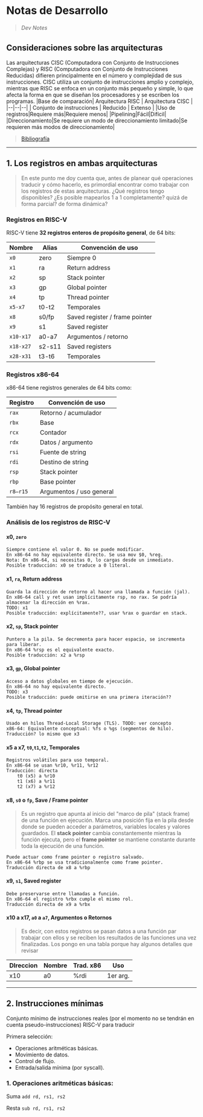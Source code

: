 # Notas de Desarrollo
> ###### Dev Notes

## Consideraciones sobre las arquitecturas
Las arquitecturas CISC (Computadora con Conjunto de Instrucciones Complejas) y RISC (Computadora con Conjunto de Instrucciones Reducidas) difieren principalmente en el número y complejidad de sus instrucciones. CISC utiliza un conjunto de instrucciones amplio y complejo, mientras que RISC se enfoca en un conjunto más pequeño y simple, lo que afecta la forma en que se diseñan los procesadores y se escriben los programas. 
|Base de comparación| Arquitectura RISC | Arquitectura CISC |
|--|--|--|
| Conjunto de instrucciones | Reducido | Extenso |
|Uso de registros|Requiere más|Requiere menos|
|Pipelining|Fácil|Difícil|
|Direccionamiento|Se requiere un modo de direccionamiento limitado|Se requieren más modos de direccionamiento|

> [Bibliografía](https://www.stromasys.com/resources/decoding-risc-vs-cisc-architecture/)
---

## 1. Los registros en ambas arquitecturas
> En este punto me doy cuenta que, antes de planear qué operaciones traducir y cómo hacerlo, es primordial encontrar como trabajar con los registros de estas arquitecturas.
> ¿Qué registros tengo disponibles? ¿Es posible mapearlos 1 a 1 completamente? quizá de forma parcial? de forma dinámica?

### Registros en **RISC-V**
RISC-V tiene **32 registros enteros de propósito general**, de 64 bits:

| Nombre | Alias | Convención de uso |
|--------|-------|-------------------|
| `x0` | zero | Siempre 0 |
| `x1` | ra | Return address |
| `x2` | sp | Stack pointer |
| `x3` | gp | Global pointer |
| `x4` | tp | Thread pointer |
| `x5-x7` | t0-t2 | Temporales |
| `x8` | s0/fp | Saved register / frame pointer |
| `x9` | s1 | Saved register |
| `x10-x17` | a0-a7 | Argumentos / retorno |
| `x18-x27` | s2-s11 | Saved registers |
| `x28-x31` | t3-t6 | Temporales |

### Registros **x86-64**
x86-64 tiene registros generales de 64 bits como:

| Registro | Convención de uso |
|----------|------------|
| `rax` | Retorno / acumulador |
| `rbx` | Base |
| `rcx` | Contador |
| `rdx` | Datos / argumento |
| `rsi` | Fuente de string |
| `rdi` | Destino de string |
| `rsp` | Stack pointer |
| `rbp` | Base pointer |
| `r8–r15` | Argumentos / uso general |

También hay 16 registros de propósito general en total.

### Análisis de los registros de RISC-V

#### x0, **`zero`**
```
Siempre contiene el valor 0. No se puede modificar.
En x86-64 no hay equivalente directo. Se usa mov $0, %reg.
Nota: En x86-64, si necesitas 0, lo cargas desde un inmediato.
Posible traducción: x0 se traduce a 0 literal.
```
#### x1, **`ra`**, Return address
```
Guarda la dirección de retorno al hacer una llamada a función (jal).
En x86-64 call y ret usan implícitamente rsp, no rax. Se podría almacenar la dirección en %rax.
TODO: x1
Posible traducción: explícitamente??, usar %rax o guardar en stack.
```
#### x2, **`sp`**, Stack pointer
```
Puntero a la pila. Se decrementa para hacer espacio, se incrementa para liberar.
En x86-64 %rsp es el equivalente exacto.
Posible traducción: x2 a %rsp
```
#### x3, **`gp`**, Global pointer
```
Acceso a datos globales en tiempo de ejecución.
En x86-64 no hay equivalente directo.
TODO: x3
Posible traducción: puede omitirse en una primera iteración??
```
#### x4, **`tp`**, Thread pointer
```
Usado en hilos Thread-Local Storage (TLS). TODO: ver concepto
x86-64: Equivalente conceptual: %fs o %gs (segmentos de hilo).
Traducción? lo mismo que x3
```
#### x5 a x7, **`t0`,`t1`,`t2`**, Temporales
```
Registros volátiles para uso temporal.
En x86-64 se usan %r10, %r11, %r12
Traducción: directa
    t0 (x5) a %r10
    t1 (x6) a %r11
    t2 (x7) a %r12
```
#### x8, **`s0` o `fp`**, Save / Frame pointer
> Es un registro que apunta al inicio del "marco de pila" (stack frame) de una función en ejecución. Marca una posición fija en la pila desde donde se pueden acceder a parámetros, variables locales y valores guardados.
> El **stack pointer** cambia constantemente mientras la función ejecuta, pero el **frame pointer** se mantiene constante durante toda la ejecución de una función.
```
Puede actuar como frame pointer o registro salvado.
En x86-64 %rbp se usa tradicionalmente como frame pointer.
Traducción directa de x8 a %rbp
```
#### x9, **`s1`**, Saved register
```
Debe preservarse entre llamadas a función.
En x86-64 el registro %rbx cumple el mismo rol.
Traducción directa de x9 a %rbx
```
#### x10 a x17, **`a0` a `a7`**, Argumentos o Retornos
> Es decir, con estos registros se pasan datos a una función par trabajar con ellos y se reciben los resultados de las funciones una vez finalizadas. Los pongo en una tabla porque hay algunos detalles que revisar

| DIreccion | Nombre | Trad. x86 | Uso |
|--|--|--|--|
|x10|a0|%rdi|1er arg.


---

## 2. Instrucciones mínimas
Conjunto mínimo de instrucciones reales (por el momento no se tendrán en cuenta pseudo-instrucciones) RISC-V para traducir

Primera selección:
- Operaciones aritméticas básicas.
- Movimiento de datos.
- Control de flujo.
- Entrada/salida mínima (por syscall).

### 1. Operaciones aritméticas básicas:
Suma `add rd, rs1, rs2`

Resta `sub rd, rs1, rs2`
